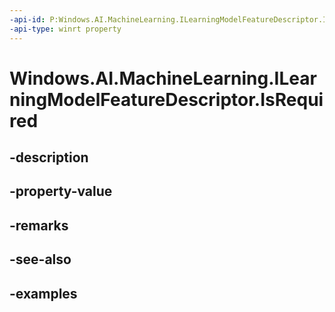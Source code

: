 ```yaml
---
-api-id: P:Windows.AI.MachineLearning.ILearningModelFeatureDescriptor.IsRequired
-api-type: winrt property
---
```


<!-- Property syntax.
public bool IsRequired { get; }
-->

# Windows.AI.MachineLearning.ILearningModelFeatureDescriptor.IsRequired

## -description

## -property-value

## -remarks

## -see-also

## -examples

